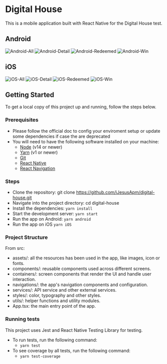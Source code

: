 # Digital House

This is a mobile application built with React Native for the Digital House test.

## Android
![Android-All](files/Android-All.png)
![Android-Detail](files/Android-Detail.png)
![Android-Redeemed](files/Android-Redeemed.png)
![Android-Win](files/Android-Win.png)

## iOS
![iOS-All](files/iOS-All.png)
![iOS-Detail](files/iOS-Detail.png)
![iOS-Redeemed](files/iOS-Redeemed.png)
![iOS-Win](files/iOS-Win.png)


## Getting Started

To get a local copy of this project up and running, follow the steps below.

### Prerequisites

- Please follow the official doc to config your enviroment setup or update some dependencies if case the are deprecated
- You will need to have the following software installed on your machine:
  - [Node](https://nodejs.org/en/) (v14 or newer)
  - [Yarn](https://yarnpkg.com/) (v1 or newer)
  - [Git](https://git-scm.com/)
  - [React Native](https://reactnative.dev)
  - [React Navigation](https://reactnavigation.org/)

### Steps

- Clone the repository:
  git clone https://github.com/iJesusApm/digital-house.git
- Navigate into the project directory:
  cd digital-house
- Install the dependencies:
  `yarn install`
- Start the development server:
  `yarn start`
- Run the app on Android:
  `yarn android`
- Run the app on iOS
  `yarn iOS`

### Project Structure

From src:
- assets/: all the resources has been used in the app, like images, icon or fonts.
- components/: reusable components used across different screens.
- containers/: screen components that render the UI and handle user interaction.
- navigations/: the app's navigation components and configuration.
- services/: API service and other external services.
- styles/: color, typography and other styles.
- utils/: helper functions and utility modules.
- App.tsx: the main entry point of the app.

### Running tests

This project uses Jest and React Native Testing Library for testing.

- To run tests, run the following command:
  - `yarn test`
- To see coverage by all tests, run the following command: 
  - `yarn test-coverage`
